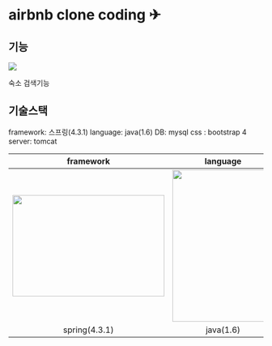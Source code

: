 # airbnb clone coding ✈


## 기능

<img src="https://github.com/Java-BackEnd-Class/clone-coding-airBnB/blob/main/pic/airbnbmenu.png">

숙소 검색기능


## 기술스택

framework: 스프링(4.3.1)
language: java(1.6)
DB: mysql
css : bootstrap 4
server: tomcat

|framework|language|DB|server
| :--: | :--: | :--: | :--: |
|<img src="https://upload.wikimedia.org/wikipedia/uk/7/70/Spring_Framework.png" width="300" height="200">|<img src="https://upload.wikimedia.org/wikipedia/en/thumb/3/30/Java_programming_language_logo.svg/1200px-Java_programming_language_logo.svg.png" width="200" height="300">|<img src="https://d1.awsstatic.com/asset-repository/products/amazon-rds/1024px-MySQL.ff87215b43fd7292af172e2a5d9b844217262571.png" width="200" hieght="300">|<img src="https://upload.wikimedia.org/wikipedia/commons/thumb/7/7b/Tomcat-logo.svg/1200px-Tomcat-logo.svg.png" width="300" >|
|spring(4.3.1)|java(1.6)|mysql|tomcat|
